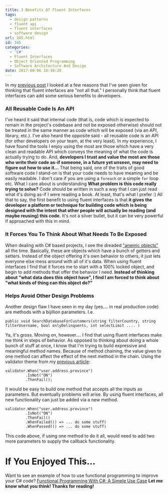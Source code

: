 ```yaml
---
title: 3 Benefits Of Fluent Interfaces
tags:
  - design patterns
  - fluent api
  - fluent interfaces
  - software design
url: 345.html
id: 345
categories:
  - 'C#'
  - Fluent Interfaces
  - Object Oriented Programming
  - Software Architecture And Design
date: 2017-09-06 10:49:28
---
```


In my [previous post](https://www.blog.jamesmichaelhickey.com/exploring-fluent-interface/) I looked at a few reasons that I've seen given for thinking that fluent interfaces are "not all that." I personally think that fluent interfaces can add some serious benefits to developers.

<!--more-->

### All Reusable Code Is An API

I've heard it said that internal code (that is, code which is expected to remain in the project's codebase and not be exposed otherwise) should not be treated in the same manner as code which will be exposed (via an API, library, etc.). I've also heard the opposite said - all reusable code is an API (for other developers on your team, at the very least). In my experience, I have found the tools I enjoy using the most are those which have a very clean and readable API which conveys the meaning of what the code is actually trying to do. And, **developers I trust and value the most are those who write their code as-if someone, in a future yet unseen, may need to figure out how to use it...** That being said, one of the traits of good software code I stand-on is that your code needs to have meaning and be easily readable. I don't care if you are using a `foreach` or a simple `for` loop etc. What I care about is understanding **What problem is this code really trying to solve?** Code should be written in such a way that I can just read what it's doing as-if I were reading a book. At least, that's what I prefer :) All that to say, the first benefit to using fluent interfaces is that **it gives the developer a platform or technique for building code which is being designed with the intent that other people will actually be reading (and maybe reusing) this code.** It's not a silver bullet, but it can be very powerful if approached with this in mind.

### It Forces You To Think About What Needs To Be Exposed

When dealing with C# based projects, I see the dreaded ["anemic objects"](https://en.wikipedia.org/wiki/Anemic_domain_model) all the time. Basically, these are objects which have a bunch of getters and setters. Instead of the object offering it's own behavior to others, it just lets everyone else mess around with all of it's data. When using fluent interfaces I find that it forces me to start with a 100% locked object, and begin to add methods that offer the behavior I need. **Instead of thinking about "what data does this object have", I find I am forced to think about "what kinds of thing can this object do?"**

### Helps Avoid Other Design Problems

Another design flaw I have seen in my day (yes.... in real production code) are methods with a bijillion parameters. I.e.

    public void SearchDatabaseForCustomers(string filterCountry, string filterUsername, bool onlyDelinquents, int selectLimit .... )
    

Ya, it's gross. Moving on, however.... I find that using fluent interfaces make me think in steps of behavior. As opposed to thinking about doing a whole bunch of stuff at once, I know that I'm trying to build expressive and meaningful method names. Because of method chaining, the value given to one method can affect the effect of the next method in the chain. Using the validator theme from my [previous article](https://www.blog.jamesmichaelhickey.com/exploring-fluent-interface/):

    validator.When("user.address.province")
             .IsNot("ON")
             .ThenFail();
    

It would be easy to build one method that accepts all the inputs as parameters. But eventually problems will arise. By using fluent interfaces, all new functionality can just be added via a new method.

    validator.When("user.address.province")
             .IsNot("ON")
             .ThenFail()
             .WhenFailed(() => ... do some stuff)
             .WhenPassed(() => ... do some stuff)
    

This code above, if using one method to do it all, would need to add two more parameters to supply the callback functionality.

If You Enjoyed This...
======================

Want to see an example of how to use functional programming to improve your C# code? [Functional Programming With C#: A Simple Use Case](https://www.blog.jamesmichaelhickey.com/csharp-functional-programming-a-simple-use-case/) **Let me know what you think! Thanks for reading!**